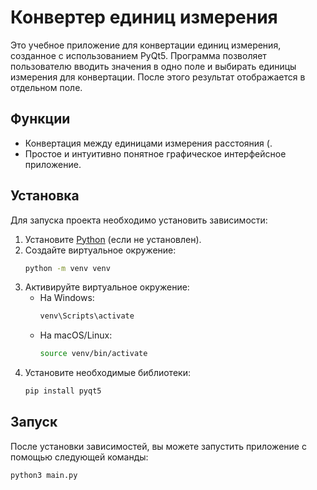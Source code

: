 # Конвертер единиц измерения

Это учебное приложение для конвертации единиц измерения, созданное с использованием PyQt5. 
Программа позволяет пользователю вводить значения в одно поле и выбирать единицы измерения для конвертации. 
После этого результат отображается в отдельном поле.

## Функции

- Конвертация между единицами измерения расстояния (.
- Простое и интуитивно понятное графическое интерфейсное приложение.

## Установка

Для запуска проекта необходимо установить зависимости:

1. Установите [Python](https://www.python.org/) (если не установлен).
2. Создайте виртуальное окружение:
    ```bash
    python -m venv venv
    ```
3. Активируйте виртуальное окружение:
    - На Windows:
      ```bash
      venv\Scripts\activate
      ```
    - На macOS/Linux:
      ```bash
      source venv/bin/activate
      ```
4. Установите необходимые библиотеки:
    ```bash
    pip install pyqt5
    ```

## Запуск

После установки зависимостей, вы можете запустить приложение с помощью следующей команды:

```bash
python3 main.py